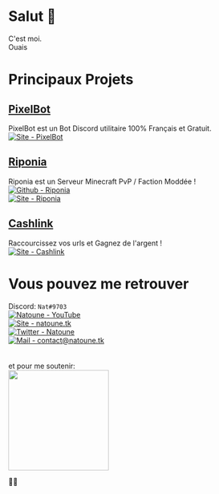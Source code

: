 # Salut 👋
C'est moi.<br>
Ouais

# Principaux Projets
## [PixelBot](https://pixelbot.tk/)<br>
PixelBot est un Bot Discord utilitaire 100% Français et Gratuit.<br>
[![Site - PixelBot](https://img.shields.io/static/v1?label=Site&message=pixelbot.tk&color=orange)](https://pixelbot.tk)<br>
## [Riponia](https://riponia.tk/)<br>
Riponia est un Serveur Minecraft PvP / Faction Moddée !<br>
[![Github - Riponia](https://img.shields.io/static/v1?label=Github&message=Riponia&color=blue&logo=github)](https://github.com/Riponia)<br>
[![Site - Riponia](https://img.shields.io/static/v1?label=Site&message=riponia.tk&color=orange)](https://riponia.tk)<br>
## [Cashlink](https://cashlink.ml/)<br>
Raccourcissez vos urls et Gagnez de l'argent !<br>
[![Site - Cashlink](https://img.shields.io/static/v1?label=Site&message=cashlink.ml&color=orange)](https://cashlink.ml)<br>

# Vous pouvez me retrouver
Discord: `Nat#9703`<br>
[![Natoune - YouTube](https://img.shields.io/static/v1?label=Natoune&message=YouTube&color=red&logo=youtube)](https://www.youtube.com/channel/UCmiUA3YW05-F1rWzhDZMu_w)<br>
[![Site - natoune.tk](https://img.shields.io/static/v1?label=Site&message=natoune.tk&color=orange&logo=CodersRank)](https://natoune.tk/)<br>
[![Twitter - Natoune](https://img.shields.io/static/v1?label=Natoune&message=Twitter&color=blue&logo=twitter)](https://tiwtter.com/Nat0une/)<br>
[![Mail - contact@natoune.tk](https://img.shields.io/static/v1?label=Contact%20mail&message=contact@natoune.tk&color=lightgreen&logo=gmail)](mailto:contact@natoune.tk)<br><br><br>
et pour me soutenir:<br>
<a href="https://buymeacoffee.com/Natoune"><img src="https://cdn.buymeacoffee.com/buttons/v2/default-black.png" width=200></a>

<!--
**Natoune/Natoune** is a ✨ _special_ ✨ repository because its `README.md` (this file) appears on your GitHub profile.

Here are some ideas to get you started:

- 🔭 I’m currently working on ...
- 🌱 I’m currently learning ...
- 👯 I’m looking to collaborate on ...
- 🤔 I’m looking for help with ...
- 💬 Ask me about ...
- 📫 How to reach me: ...
- 😄 Pronouns: ...
- ⚡ Fun fact: ...
-->

🏳️‍🌈
